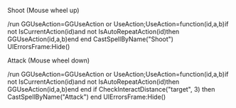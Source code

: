 Shoot (Mouse wheel up)
 
/run GGUseAction=GGUseAction or UseAction;UseAction=function(id,a,b)if not IsCurrentAction(id)and not IsAutoRepeatAction(id)then GGUseAction(id,a,b)end end CastSpellByName("Shoot") UIErrorsFrame:Hide()



Attack (Mouse wheel down)
 
/run GGUseAction=GGUseAction or UseAction;UseAction=function(id,a,b)if not IsCurrentAction(id)and not IsAutoRepeatAction(id)then GGUseAction(id,a,b)end end if CheckInteractDistance("target", 3) then  CastSpellByName("Attack") end UIErrorsFrame:Hide()